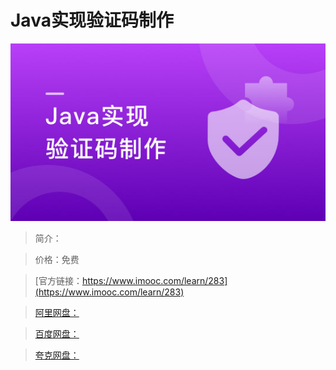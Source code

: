 # Java实现验证码制作

![img](../../assets/5fe442e20001a85305400304.jpg)

> 简介：

> 价格：免费

> [官方链接：https://www.imooc.com/learn/283](https://www.imooc.com/learn/283)

> [阿里网盘：]()

> [百度网盘：]()

> [夸克网盘：]()
